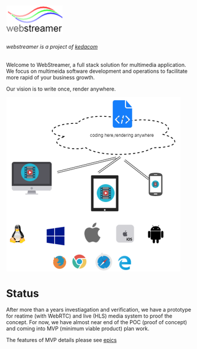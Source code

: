 
# ![logo](./draw.io/logo.png)
###### webstreamer is a project of [kedacom](www.kedacom.com)


Welcome to WebStreamer, a full stack solution for multimedia application. We focus on multimeida software development and operations to facilitate more rapid of your business growth.

Our vision is to write once, render anywhere.

![logo](./draw.io/vision.png)


# Status

After more than a years investiagation and verification, we have a prototype for reatime (with WebRTC) and live (HLS) media system to proof the concept. For now, we have almost near end of the POC (proof of concept) and coming into MVP (minimum viable product) plan work.

The features of MVP details please see [epics](./epics/README.md)

